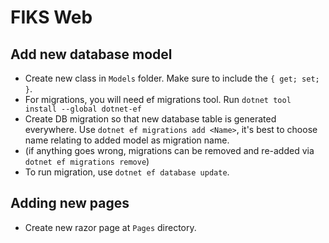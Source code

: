 # FIKS Web

## Add new database model

- Create new class in `Models` folder. Make sure to include the `{ get; set; }`.
- For migrations, you will need ef migrations tool. Run `dotnet tool install --global dotnet-ef`
- Create DB migration so that new database table is generated everywhere. Use `dotnet ef migrations add <Name>`,
it's best to choose name relating to added model as migration name.
- (if anything goes wrong, migrations can be removed and re-added via `dotnet ef migrations remove`)
- To run migration, use `dotnet ef database update`.

## Adding new pages

- Create new razor page at `Pages` directory.
